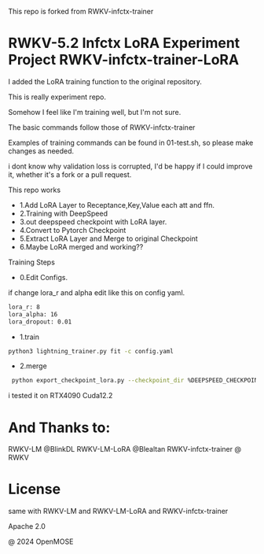 This repo is forked from RWKV-infctx-trainer

# RWKV-5.2 Infctx LoRA Experiment Project RWKV-infctx-trainer-LoRA

I added the LoRA training function to the original repository. 


This is really experiment repo.


Somehow I feel like I'm training well, but I'm not sure.


The basic commands follow those of RWKV-infctx-trainer

Examples of training commands can be found in 01-test.sh, so please make changes as needed.

i dont know why validation loss is corrupted, 
I'd be happy if I could improve it, whether it's a fork or a pull request.

This repo works
-  1.Add LoRA Layer to Receptance,Key,Value each att and ffn.
-  2.Training with DeepSpeed
-  3.out deepspeed checkpoint with LoRA layer.
-  4.Convert to Pytorch Checkpoint
-  5.Extract LoRA Layer and Merge to original Checkpoint
-  6.Maybe LoRA merged and working??
 

Training Steps
- 0.Edit Configs.


 if change lora_r and alpha
 edit like this on config yaml.
 
```sh
lora_r: 8 
lora_alpha: 16
lora_dropout: 0.01
```
- 1.train
```sh
python3 lightning_trainer.py fit -c config.yaml
```
- 2.merge
```sh
 python export_checkpoint_lora.py --checkpoint_dir %DEEPSPEED_CHECKPOINT_DIR% --output_file %LoRA_MERGED_Checkpoint_Dir% --base_model model/RWKV-5-World-3B-v2-20231113-ctx4096.pth --lora_alpha 32
```

i tested it on RTX4090 Cuda12.2


# And Thanks to:
RWKV-LM @BlinkDL
RWKV-LM-LoRA @Blealtan
RWKV-infctx-trainer @ RWKV


# License
same with RWKV-LM and RWKV-LM-LoRA and RWKV-infctx-trainer

Apache 2.0


@ 2024 OpenMOSE
